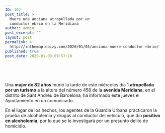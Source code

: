 ```yaml
---
ID: 102
post_title: >
  Muere una anciana atropellada por un
  conductor ebrio en la Meridiana
author: admin
post_excerpt: ""
layout: post
permalink: >
  http://inthemap.epizy.com/2020/01/03/anciana-muere-conductor-ebrio/
published: true
post_date: 2020-01-03 09:57:10
---
```

<p><br>
<br>
<!--StartFragment--></p>

<!-- wp:paragraph -->
<p>Una&nbsp;<strong>mujer de 82 años</strong>&nbsp;murió la tarde de este miércoles día 1&nbsp;<strong>atropellada por un turismo</strong>&nbsp;a la altura del número 458 de la&nbsp;<strong>avenida Meridiana</strong>, en el distrito de Sant Andreu de Barcelona, ha informado este jueves el Ayuntamiento en un comunicado.</p>
<!-- /wp:paragraph -->

<!-- wp:paragraph -->
<p>En el lugar de los hechos, los agentes de la Guardia Urbana practicaron la prueba de alcoholemia y drogas al conductor del vehículo, que dio&nbsp;<strong>positivo en alcoholemia</strong>, por lo que se le investigará por un presunto delito de homicidio.</p>
<!-- /wp:paragraph -->

<p><!--EndFragment--><br>
<br>
</p>